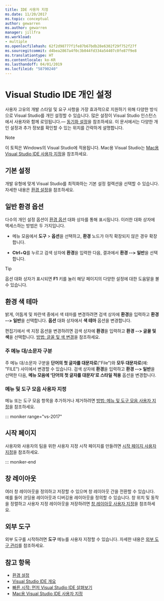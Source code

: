 ```yaml
---
title: IDE 사용자 지정
ms.date: 11/20/2017
ms.topic: conceptual
author: gewarren
ms.author: gewarren
manager: jillfra
ms.workload:
- multiple
ms.openlocfilehash: 62f2d98777f1fe87b67bdb28e6302f29f752f27f
ms.sourcegitcommit: d4bea2867a4f0c3b044fd334a54407c0fe87f9e8
ms.translationtype: HT
ms.contentlocale: ko-KR
ms.lasthandoff: 04/01/2019
ms.locfileid: "58790240"
---
```

# <a name="personalize-the-visual-studio-ide"></a>Visual Studio IDE 개인 설정

사용자 고유의 개발 스타일 및 요구 사항을 가장 효과적으로 지원하기 위해 다양한 방식으로 Visual Studio를 개인 설정할 수 있습니다. 많은 설정이 Visual Studio 인스턴스에서 사용자와 함께 로밍됩니다.&mdash; [동기화 설정](../ide/synchronized-settings-in-visual-studio.md)을 참조하세요. 이 문서에서는 다양한 개인 설정과 추가 정보를 확인할 수 있는 위치를 간략하게 설명합니다.

> [!NOTE]
> 이 토픽은 Windows의 Visual Studio에 적용됩니다. Mac용 Visual Studio는 [Mac용 Visual Studio IDE 사용자 지정](/visualstudio/mac/customizing-the-ide)을 참조하세요.

## <a name="default-settings"></a>기본 설정

개발 유형에 맞게 Visual Studio를 최적화하는 기본 설정 컬렉션을 선택할 수 있습니다. 자세한 내용은 [환경 설정](environment-settings.md)을 참조하세요.

## <a name="general-environment-options"></a>일반 환경 옵션

다수의 개인 설정 옵션이 [환경 옵션](../ide/reference/environment-options-dialog-box.md) 대화 상자를 통해 표시됩니다. 이러한 대화 상자에 액세스하는 방법은 두 가지입니다.

- 메뉴 모음에서 **도구** > **옵션**을 선택하고, **환경** 노드가 아직 확장되지 않은 경우 확장합니다.

- **Ctrl**+**Q**를 누르고 검색 상자에 **환경**을 입력한 다음, 결과에서 **환경 --> 일반**을 선택합니다.

> [!TIP]
> 옵션 대화 상자가 표시되면 **F1** 키를 눌러 해당 페이지의 다양한 설정에 대한 도움말을 볼 수 있습니다.

## <a name="environment-color-themes"></a>환경 색 테마

밝게, 어둡게 및 파란색 중에서 색 테마를 변경하려면 검색 상자에 **환경**을 입력하고 **환경 --> 일반**을 선택합니다. **옵션** 대화 상자에서 **색 테마** 옵션을 변경합니다.

편집기에서 색 지정 옵션을 변경하려면 검색 상자에 **환경**을 입력하고 **환경 --> 글꼴 및 색**을 선택합니다. [방법: 글꼴 및 색 변경](../ide/how-to-change-fonts-and-colors-in-visual-studio.md)을 참조하세요.

### <a name="main-menu-casing"></a>주 메뉴 대/소문자 구분

주 메뉴 대/소문자 구분을 **단어의 첫 글자를 대문자로**("File")와 **모두 대문자로**(예: "FILE") 사이에서 변경할 수 있습니다. 검색 상자에 **환경**을 입력하고 **환경 --> 일반**을 선택한 다음, **메뉴 모음에 ‘단어의 첫 글자를 대문자’로 스타일 적용** 옵션을 변경합니다.

### <a name="customize-menus-and-toolbars"></a>메뉴 및 도구 모음 사용자 지정

메뉴 또는 도구 모음 항목을 추가하거나 제거하려면 [방법: 메뉴 및 도구 모음 사용자 지정](../ide/how-to-customize-menus-and-toolbars-in-visual-studio.md)을 참조하세요.

::: moniker range="vs-2017"

## <a name="start-page"></a>시작 페이지

사용자와 사용자의 팀을 위한 사용자 지정 시작 페이지를 만들려면 [시작 페이지 사용자 지정](../ide/customizing-the-start-page-for-visual-studio.md)을 참조하세요.

::: moniker-end

## <a name="window-layouts"></a>창 레이아웃

여러 창 레이아웃을 정의하고 저장할 수 있으며 창 레이아웃 간을 전환할 수 있습니다. 예를 들어 코딩용 레이아웃과 디버깅용 레이아웃을 정의할 수 있습니다. 창 위치 및 동작을 정렬하고 사용자 지정 레이아웃을 저장하려면 [창 레이아웃 사용자 지정](../ide/customizing-window-layouts-in-visual-studio.md)을 참조하세요.

## <a name="external-tools"></a>외부 도구

외부 도구를 시작하려면 **도구** 메뉴를 사용자 지정할 수 있습니다. 자세한 내용은 [외부 도구 관리](../ide/managing-external-tools.md)를 참조하세요.

## <a name="see-also"></a>참고 항목

- [환경 설정](environment-settings.md)
- [Visual Studio IDE 개요](../get-started/visual-studio-ide.md)
- [빠른 시작: 먼저 Visual Studio IDE 살펴보기](../ide/quickstart-ide-orientation.md)
- [Mac용 Visual Studio IDE 사용자 지정](/visualstudio/mac/customizing-the-ide)